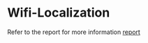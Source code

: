 # Wifi-Localization

Refer to the report for more information [report](./RSSI-Based%20Wi-Fi%20Indoor%20Localization%20With%20Accelerometer.pdf)  
